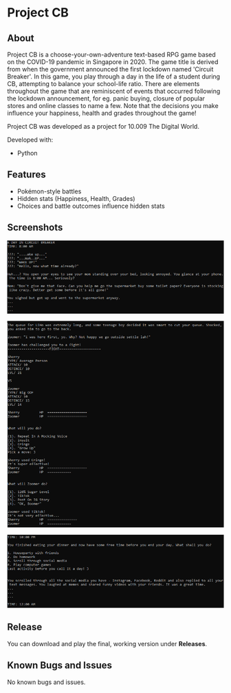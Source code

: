 # Project CB
## About
Project CB is a choose-your-own-adventure text-based RPG game based on the COVID-19 pandemic in Singapore in 2020. The game title is derived from when the government announced the first lockdown named 'Circuit Breaker'. In this game, you play through a day in the life of a student during CB, attempting to balance your school-life ratio. There are elements throughout the game that are reminiscent of events that occurred following the lockdown announcement, for eg. panic buying, closure of popular stores and online classes to name a few. Note that the decisions you make influence your happiness, health and grades throughout the game!

Project CB was developed as a project for 10.009 The Digital World.

Developed with:
* Python

## Features
* Pokémon-style battles
* Hidden stats (Happiness, Health, Grades)
* Choices and battle outcomes influence hidden stats

## Screenshots
<p align="center">
  <img src="screenshots/project_cb_ss1.png" >
</p>
<p align="center">
  <img src="screenshots/project_cb_ss2.png" >
</p>
<p align="center">
  <img src="screenshots/project_cb_ss3.png" >
</p>

## Release
You can download and play the final, working version under **Releases**.

## Known Bugs and Issues
No known bugs and issues.
